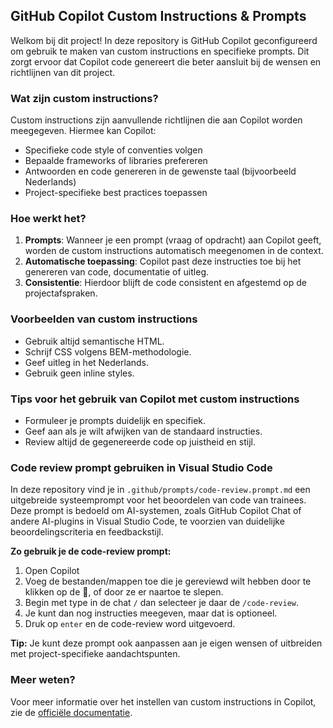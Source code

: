 ## GitHub Copilot Custom Instructions & Prompts

Welkom bij dit project! In deze repository is GitHub Copilot geconfigureerd om gebruik te maken van custom instructions en specifieke prompts. Dit zorgt ervoor dat Copilot code genereert die beter aansluit bij de wensen en richtlijnen van dit project.

### Wat zijn custom instructions?
Custom instructions zijn aanvullende richtlijnen die aan Copilot worden meegegeven. Hiermee kan Copilot:
- Specifieke code style of conventies volgen
- Bepaalde frameworks of libraries prefereren
- Antwoorden en code genereren in de gewenste taal (bijvoorbeeld Nederlands)
- Project-specifieke best practices toepassen

### Hoe werkt het?
1. **Prompts**: Wanneer je een prompt (vraag of opdracht) aan Copilot geeft, worden de custom instructions automatisch meegenomen in de context.
2. **Automatische toepassing**: Copilot past deze instructies toe bij het genereren van code, documentatie of uitleg.
3. **Consistentie**: Hierdoor blijft de code consistent en afgestemd op de projectafspraken.

### Voorbeelden van custom instructions
- Gebruik altijd semantische HTML.
- Schrijf CSS volgens BEM-methodologie.
- Geef uitleg in het Nederlands.
- Gebruik geen inline styles.

### Tips voor het gebruik van Copilot met custom instructions
- Formuleer je prompts duidelijk en specifiek.
- Geef aan als je wilt afwijken van de standaard instructies.
- Review altijd de gegenereerde code op juistheid en stijl.


### Code review prompt gebruiken in Visual Studio Code

In deze repository vind je in `.github/prompts/code-review.prompt.md` een uitgebreide systeemprompt voor het beoordelen van code van trainees. Deze prompt is bedoeld om AI-systemen, zoals GitHub Copilot Chat of andere AI-plugins in Visual Studio Code, te voorzien van duidelijke beoordelingscriteria en feedbackstijl.

**Zo gebruik je de code-review prompt:**
1. Open Copilot
2. Voeg de bestanden/mappen toe die je gereviewd wilt hebben door te klikken op de 📎, of door ze er naartoe te slepen.
3. Begin met type in de chat `/` dan selecteer je daar de `/code-review`.
4. Je kunt dan nog instructies meegeven, maar dat is optioneel.
5. Druk op `enter` en de code-review word uitgevoerd.

**Tip:** Je kunt deze prompt ook aanpassen aan je eigen wensen of uitbreiden met project-specifieke aandachtspunten.

### Meer weten?
Voor meer informatie over het instellen van custom instructions in Copilot, zie de [officiële documentatie](https://docs.github.com/en/copilot).
